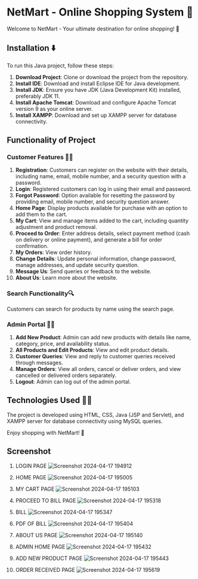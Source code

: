 # NetMart - Online Shopping System 🛒

Welcome to NetMart - Your ultimate destination for online shopping! 🛒

## Installation ⬇️

To run this Java project, follow these steps:

1. **Download Project**: Clone or download the project from the repository.
2. **Install IDE**: Download and install Eclipse IDE for Java development.
3. **Install JDK**: Ensure you have JDK (Java Development Kit) installed, preferably JDK 11.
4. **Install Apache Tomcat**: Download and configure Apache Tomcat version 9 as your online server.
5. **Install XAMPP**: Download and set up XAMPP server for database connectivity.

## Functionality of Project

### Customer Features 🙍‍♂️

1. **Registration**: Customers can register on the website with their details, including name, email, mobile number, and a security question with a password.
2. **Login**: Registered customers can log in using their email and password.
3. **Forgot Password**: Option available for resetting the password by providing email, mobile number, and security question answer.
4. **Home Page**: Display products available for purchase with an option to add them to the cart.
5. **My Cart**: View and manage items added to the cart, including quantity adjustment and product removal.
6. **Proceed to Order**: Enter address details, select payment method (cash on delivery or online payment), and generate a bill for order confirmation.
7. **My Orders**: View order history.
8. **Change Details**: Update personal information, change password, manage addresses, and update security question.
9. **Message Us**: Send queries or feedback to the website.
10. **About Us**: Learn more about the website.

### Search Functionality🔍

Customers can search for products by name using the search page.

### Admin Portal 🙍‍♂️

1. **Add New Product**: Admin can add new products with details like name, category, price, and availability status.
2. **All Products and Edit Products**: View and edit product details.
3. **Customer Queries**: View and reply to customer queries received through messages.
4. **Manage Orders**: View all orders, cancel or deliver orders, and view cancelled or delivered orders separately.
5. **Logout**: Admin can log out of the admin portal.

## Technologies Used 🧑‍💻

The project is developed using HTML, CSS, Java (JSP and Servlet), and XAMPP server for database connectivity using MySQL queries.

Enjoy shopping with NetMart! 🎉


## Screenshot
1. LOGIN PAGE
![Screenshot 2024-04-17 194912](https://github.com/Palak0248/NETMART/assets/115970731/78df70ff-25a2-4567-9b44-53b886f40f71)

2. HOME PAGE
![Screenshot 2024-04-17 195005](https://github.com/Palak0248/NETMART/assets/115970731/4827bf9f-d193-44e2-8dae-d0faaedc1e9c)

3. MY CART PAGE
![Screenshot 2024-04-17 195103](https://github.com/Palak0248/NETMART/assets/115970731/d1d41bba-29d8-4e55-8ad1-ade828034628)

4. PROCEED TO BILL PAGE
![Screenshot 2024-04-17 195318](https://github.com/Palak0248/NETMART/assets/115970731/1f4aef4e-4327-4ac9-9e2b-3ecf5f0e8636)

5. BILL
![Screenshot 2024-04-17 195347](https://github.com/Palak0248/NETMART/assets/115970731/777f2bb5-1b94-46ab-a5bd-f58582c441ab)

6. PDF OF BILL 
![Screenshot 2024-04-17 195404](https://github.com/Palak0248/NETMART/assets/115970731/bb7e06be-0120-4dc7-be6f-ff3d6eea29dc)

7. ABOUT US PAGE
![Screenshot 2024-04-17 195140](https://github.com/Palak0248/NETMART/assets/115970731/916d4a5b-642a-4986-8caf-8d1282e9cac9)

8. ADMIN HOME PAGE
![Screenshot 2024-04-17 195432](https://github.com/Palak0248/NETMART/assets/115970731/98689abe-4a11-4bdb-b2ee-6c0a687462fb)

9. ADD NEW PRODUCT PAGE
![Screenshot 2024-04-17 195443](https://github.com/Palak0248/NETMART/assets/115970731/0924eee4-b8cd-4515-9cf2-274e0c6de54e)

10. ORDER RECEIVED PAGE
![Screenshot 2024-04-17 195619](https://github.com/Palak0248/NETMART/assets/115970731/29f23612-1b14-4759-b74e-16342e19c89e)
